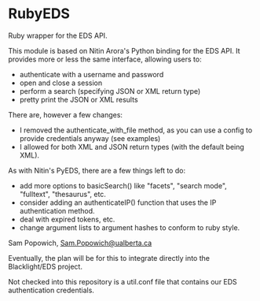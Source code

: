 RubyEDS
=======

Ruby wrapper for the EDS API.

This module is based on Nitin Arora's Python binding for the EDS API.
It provides more or less the same interface, allowing users to:
 - authenticate with a username and password
 - open and close a session
 - perform a search (specifying JSON or XML return type)
 - pretty print the JSON or XML results

There are, however a few changes:
 - I removed the authenticate_with_file method, as you can use a config to provide credentials anyway (see examples)
  - I allowed for both XML and JSON return types (with the default being XML).

As with Nitin's PyEDS, there are a few things left to do:
 - add more options to basicSearch() like "facets", "search mode", "fulltext", "thesaurus", etc.
 - consider adding an authenticateIP() function that uses the IP authentication method.
 - deal with expired tokens, etc.
 - change argument lists to argument hashes to conform to ruby style.

Sam Popowich, Sam.Popowich@ualberta.ca

Eventually, the plan will be for this to integrate directly into the Blacklight/EDS project.

Not checked into this repository is a util.conf file that contains our EDS authentication credentials.
